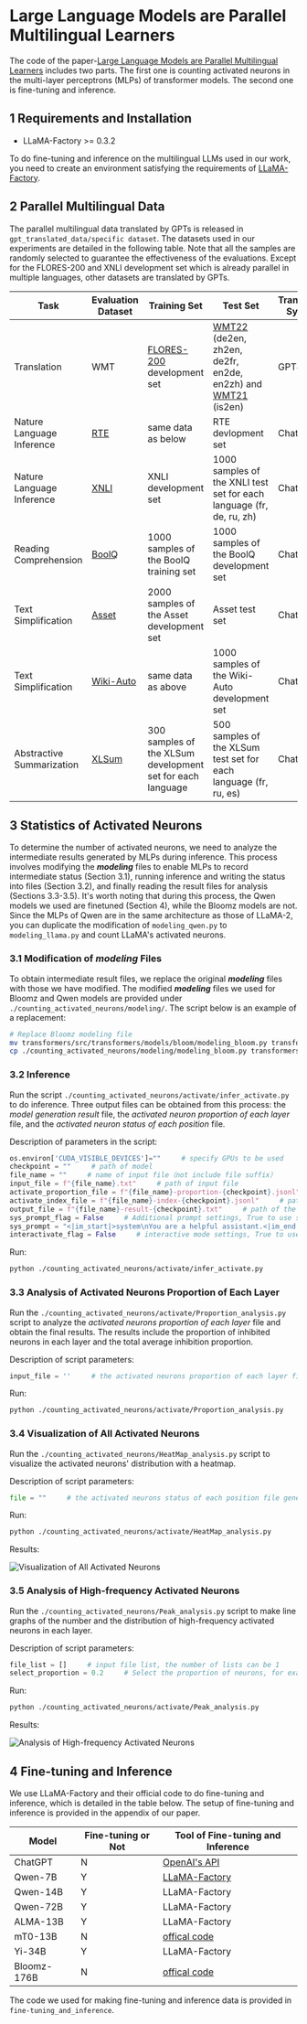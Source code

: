 # Large Language Models are Parallel Multilingual Learners
The code of the paper-[Large Language Models are Parallel Multilingual Learners]() includes two parts. The first one is counting activated neurons in the multi-layer perceptrons (MLPs) of transformer models. The second one is fine-tuning and inference.

## 1 Requirements and Installation
- LLaMA-Factory >= 0.3.2

To do fine-tuning and inference on the multilingual LLMs used in our work, you need to create an environment satisfying the requirements of [LLaMA-Factory](https://github.com/hiyouga/LLaMA-Factory/tree/v0.3.2).

## 2 Parallel Multilingual Data
The parallel multilingual data translated by GPTs is released in ```gpt_translated_data/specific dataset```. The datasets used in our experiments are detailed in the following table. Note that all the samples are randomly selected to guarantee the effectiveness of the evaluations. Except for the FLORES-200 and XNLI development set which is already parallel in multiple languages, other datasets are translated by GPTs. 

Task | Evaluation Dataset | Training Set | Test Set | Translation System
---|---|---|---|---
Translation | WMT | [FLORES-200](https://github.com/facebookresearch/flores/tree/main/flores200) development set | [WMT22](https://github.com/wmt-conference/wmt22-news-systems) (de2en, zh2en, de2fr, en2de, en2zh) and [WMT21](https://github.com/wmt-conference/wmt21-news-systems) (is2en) | GPT4
Nature Language Inference | [RTE](https://dl.fbaipublicfiles.com/glue/data/RTE.zip) | same data as below | RTE devlopment set | ChatGPT
Nature Language Inference | [XNLI](https://cims.nyu.edu/~sbowman/xnli/) | XNLI development set | 1000 samples of the XNLI test set for each language (fr, de, ru, zh) | ChatGPT
Reading Comprehension | [BoolQ](https://github.com/google-research-datasets/boolean-questions) | 1000 samples of the BoolQ training set | 1000 samples of the BoolQ development set | ChatGPT
Text Simplification | [Asset](https://github.com/facebookresearch/asset) | 2000 samples of the Asset development set | Asset test set | ChatGPT
Text Simplification | [Wiki-Auto](https://github.com/chaojiang06/wiki-auto/blob/master/wiki-auto/GEM2021/full_with_split/valid.tsv) | same data as above | 1000 samples of the Wiki-Auto development set | ChatGPT
Abstractive Summarization | [XLSum](https://github.com/csebuetnlp/xl-sum) | 300 samples of the XLSum development set for each language | 500 samples of the XLSum test set for each language (fr, ru, es) | ChatGPT

## 3 Statistics of Activated Neurons

To determine the number of activated neurons, we need to analyze the intermediate results generated by MLPs during inference. This process involves modifying the ***modeling*** files to enable MLPs to record intermediate status (Section 3.1), running inference and writing the status into files (Section 3.2), and finally reading the result files for analysis (Sections 3.3-3.5). It's worth noting that during this process, the Qwen models we used are finetuned (Section 4), while the Bloomz models are not. Since the MLPs of Qwen are in the same architecture as those of LLaMA-2, you can duplicate the modification of ```modeling_qwen.py``` to ```modeling_llama.py``` and count LLaMA's activated neurons.

### 3.1 Modification of ***modeling*** Files 
To obtain intermediate result files, we replace the original ***modeling*** files with those we have modified. The modified ***modeling*** files we used for Bloomz and Qwen models are provided under ```./counting_activated_neurons/modeling/```. The script below is an example of a replacement:

```bash
# Replace Bloomz modeling file
mv transformers/src/transformers/models/bloom/modeling_bloom.py transformers/src/transformers/models/bloom/modeling_bloom_ori.py     # Back up the original modeling file
cp ./counting_activated_neurons/modeling/modeling_bloom.py transformers/src/transformers/models/bloom/
```

### 3.2 Inference
Run the script ```./counting_activated_neurons/activate/infer_activate.py``` to do inference. Three output files can be obtained from this process: the *model generation result* file, the *activated neuron proportion of each layer* file, and the *activated neuron status of each position* file.

Description of parameters in the script:
```python
os.environ['CUDA_VISIBLE_DEVICES']=""     # specify GPUs to be used
checkpoint = ""     # path of model
file_name = ""     # name of input file（not include file suffix）
input_file = f"{file_name}.txt"     # path of input file
activate_proportion_file = f"{file_name}-proportion-{checkpoint}.jsonl"     # path of the activated neurons proportion of each layer file
activate_index_file = f"{file_name}-index-{checkpoint}.jsonl"     # path of the activated neurons status of each position file
output_file = f"{file_name}-result-{checkpoint}.txt"     # path of the model generation result file
sys_prompt_flag = False     # Additional prompt settings, True to use sys_prompt, False to not use additional prompts
sys_prompt = "<|im_start|>system\nYou are a helpful assistant.<|im_end|>\n<|im_start|>user\n<|custom|><|im_end|>\n<|im_start|>assistant\n"     # the <| custom |> will be replaced with input information
interactivate_flag = False     # interactive mode settings, True to use interactive mode, False to use read file mode
```

Run:
```bash
python ./counting_activated_neurons/activate/infer_activate.py
```

### 3.3 Analysis of Activated Neurons Proportion of Each Layer
Run the ```./counting_activated_neurons/activate/Proportion_analysis.py``` script to analyze the *activated neurons proportion of each layer* file and obtain the final results. The results include the proportion of inhibited neurons in each layer and the total average inhibition proportion.

Description of script parameters:
```python
input_file = ''     # the activated neurons proportion of each layer file generated during the inference process
```

Run:
```bash
python ./counting_activated_neurons/activate/Proportion_analysis.py
```

### 3.4 Visualization of All Activated Neurons
Run the ```./counting_activated_neurons/HeatMap_analysis.py``` script to visualize the activated neurons' distribution with a heatmap.

Description of script parameters:
```python
file = ""     # the activated neurons status of each position file generated during the inference process
```

Run:
```bash
python ./counting_activated_neurons/activate/HeatMap_analysis.py
```

Results:

![Visualization of All Activated Neurons](counting_activated_neurons/figure/wmt22-GPT4-deu_spa_rus_fra_zho_jpn_ces2eng-bloom176B.png)

### 3.5 Analysis of High-frequency Activated Neurons
Run the ```./counting_activated_neurons/Peak_analysis.py``` script to make line graphs of the number and the distribution of high-frequency activated neurons in each layer.

Description of script parameters:
```python
file_list = []     # input file list, the number of lists can be 1
select_proportion = 0.2     # Select the proportion of neurons, for example, if set to 0.2, it means selecting the top 20% of neurons with activation count
```

Run:
```bash
python ./counting_activated_neurons/activate/Peak_analysis.py
```

Results:

![Analysis of High-frequency Activated Neurons](counting_activated_neurons/figure/Peak-analysis-wmt22-deu2eng-bloom176B.png)


## 4 Fine-tuning and Inference
We use LLaMA-Factory and their official code to do fine-tuning and inference, which is detailed in the table below. The setup of fine-tuning and inference is provided in the appendix of our paper.

Model | Fine-tuning or Not | Tool of Fine-tuning and Inference
---|---|---
ChatGPT | N | [OpenAI's API](https://platform.openai.com/docs/api-reference)
Qwen-7B | Y | [LLaMA-Factory](https://github.com/hiyouga/LLaMA-Factory/tree/v0.3.2)
Qwen-14B | Y | LLaMA-Factory
Qwen-72B | Y | LLaMA-Factory
ALMA-13B | Y | LLaMA-Factory
mT0-13B | N | [offical code](https://huggingface.co/bigscience/mt0-xxl)
Yi-34B | Y | LLaMA-Factory
Bloomz-176B | N | [offical code](https://huggingface.co/bigscience/bloomz)

The code we used for making fine-tuning and inference data is provided in ```fine-tuning_and_inference```.

<!-- ## Citation
If this work is helpful for your research, please consider citing the following BibTeX entry.
```
``` -->
